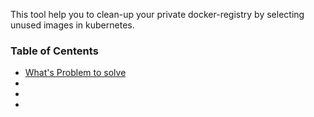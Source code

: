 This tool help you to clean-up your private docker-registry by selecting unused images in kubernetes.

### Table of Centents

- [What's Problem to solve](#)
- [](#)
- [](#)
- [](#)

